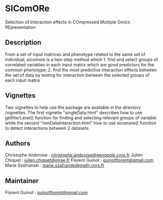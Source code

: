 # SIComORe
Selection of Interaction effects in COmpressed Multiple Omics REpresentation

## Description 
From a set of input matrices and phenotype related to the
    same set of individual, sicomore is a two-step method which 
    1. find and select groups of correlated variables in each input matrix
    which are good predictors for the common phenotype; 2. find the most
    predictive interaction effects between the set of data by testing for
    interaction between the selected groups of each input matrix

## Vignettes

Two vignettes to help use the package are available in the directory /vignettes. The first vignette "singleData.html" describes how to use getHierLevel() function for finding and selecting relevant groups of variable while the second "twoDataInteraction.html" how to use sicomore() function to detect interactions between 2 datasets.

## Authors
Christophe Ambroise : christophe.ambroise@genopole.cnrs.fr
Julien Chiquet : julien.chiquet@inrae.fr 
Florent Guinot : guinotflorent@gmail.com
Marie Szafranski : marie.szafranski@math.cnrs.fr

## Maintainer
Florent Guinot : guinotflorent@gmail.com
